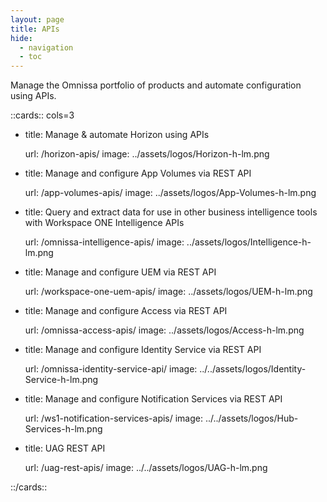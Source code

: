 ```yaml
---
layout: page
title: APIs
hide:
  - navigation
  - toc
---
```


Manage the Omnissa portfolio of products and automate configuration using APIs.

::cards:: cols=3

- title: Manage & automate Horizon using APIs
  
  url: /horizon-apis/
  image: ../assets/logos/Horizon-h-lm.png

- title: Manage and configure App Volumes via REST API
  
  url: /app-volumes-apis/
  image: ../assets/logos/App-Volumes-h-lm.png

- title: Query and extract data for use in other business intelligence tools with Workspace ONE Intelligence APIs
  
  url: /omnissa-intelligence-apis/
  image: ../assets/logos/Intelligence-h-lm.png

- title: Manage and configure UEM via REST API
  
  url: /workspace-one-uem-apis/
  image: ../assets/logos/UEM-h-lm.png

- title: Manage and configure Access via REST API
  
  url: /omnissa-access-apis/
  image: ../assets/logos/Access-h-lm.png

- title: Manage and configure Identity Service via REST API
  
  url: /omnissa-identity-service-api/
  image: ../../assets/logos/Identity-Service-h-lm.png

- title: Manage and configure Notification Services via REST API
  
  url: /ws1-notification-services-apis/
  image: ../../assets/logos/Hub-Services-h-lm.png

- title: UAG REST API
  
  url: /uag-rest-apis/
  image: ../../assets/logos/UAG-h-lm.png

::/cards::
